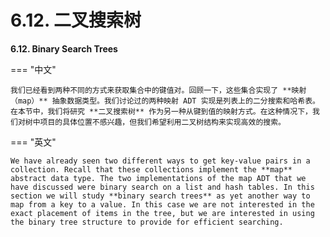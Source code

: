 # 6.12. 二叉搜索树

**6.12. Binary Search Trees**

=== "中文"

    我们已经看到两种不同的方式来获取集合中的键值对。回顾一下，这些集合实现了 **映射（map）** 抽象数据类型。我们讨论过的两种映射 ADT 实现是列表上的二分搜索和哈希表。在本节中，我们将研究 **二叉搜索树** 作为另一种从键到值的映射方式。在这种情况下，我们对树中项目的具体位置不感兴趣，但我们希望利用二叉树结构来实现高效的搜索。

=== "英文"
    
    We have already seen two different ways to get key-value pairs in a collection. Recall that these collections implement the **map** abstract data type. The two implementations of the map ADT that we have discussed were binary search on a list and hash tables. In this section we will study **binary search trees** as yet another way to map from a key to a value. In this case we are not interested in the exact placement of items in the tree, but we are interested in using the binary tree structure to provide for efficient searching.

